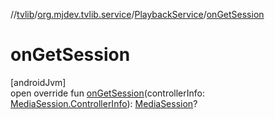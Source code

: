 //[tvlib](../../../index.md)/[org.mjdev.tvlib.service](../index.md)/[PlaybackService](index.md)/[onGetSession](on-get-session.md)

# onGetSession

[androidJvm]\
open override fun [onGetSession](on-get-session.md)(controllerInfo: [MediaSession.ControllerInfo](https://developer.android.com/reference/kotlin/androidx/media3/session/MediaSession.ControllerInfo.html)): [MediaSession](https://developer.android.com/reference/kotlin/androidx/media3/session/MediaSession.html)?
